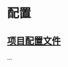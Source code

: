 # 配置

## [项目配置文件](https://developers.weixin.qq.com/miniprogram/dev/devtools/projectconfig.html)

...
